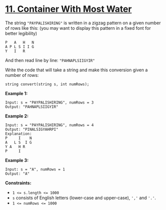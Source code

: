 # [11. Container With Most Water](https://leetcode.com/problems/container-with-most-water/)

The string <code>"PAYPALISHIRING"</code> is written in a zigzag pattern on a given number of rows like this: (you may want to display this pattern in a fixed font for better legibility)

```
P   A   H   N
A P L S I I G
Y   I   R
```

And then read line by line: <code>"PAHNAPLSIIGYIR"</code>

Write the code that will take a string and make this conversion given a number of rows:

```
string convert(string s, int numRows);
```

**Example 1:**

```
Input: s = "PAYPALISHIRING", numRows = 3
Output: "PAHNAPLSIIGYIR"
```

**Example 2:**

```
Input: s = "PAYPALISHIRING", numRows = 4
Output: "PINALSIGYAHRPI"
Explanation:
P     I    N
A   L S  I G
Y A   H R
P     I
```

**Example 3:**

```
Input: s = "A", numRows = 1
Output: "A"
```

**Constraints:**

- <code>1 <= s.length <= 1000</code>
- <code>s</code> consists of English letters (lower-case and upper-case), <code>','</code> and <code>'.'</code>.
- <code>1 <= numRows <= 1000</code>
